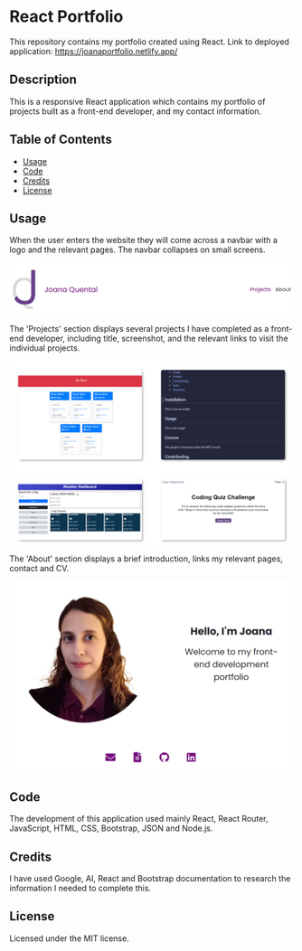 # React Portfolio

This repository contains my portfolio created using React. Link to deployed application: https://joanaportfolio.netlify.app/


## Description

This is a responsive React application which contains my portfolio of projects built as a front-end developer, and my contact information.

## Table of Contents

* [Usage](#usage)
* [Code](#code)
* [Credits](#credits)
* [License](#license)

## Usage

When the user enters the website they will come across a navbar with a logo and the relevant pages. The navbar collapses on small screens.

![Screenshot of navbar of portfolio website](public/images/screenshotpage1.png)
</center>

The 'Projects' section displays several projects I have completed as a front-end developer, including title, screenshot, and the relevant links to visit the individual projects.

![Screenshot of projects page of portfolio website](public/images/screenshotpage2.png)

The 'About' section displays a brief introduction, links my relevant pages, contact and CV.

![Screenshot of about page of portfolio website](public/images/screenshotpage3.png)

## Code

The development of this application used mainly React, React Router, JavaScript, HTML, CSS, Bootstrap, JSON and Node.js. 

## Credits

I have used Google, AI, React and Bootstrap documentation to research the information I needed to complete this.

## License

Licensed under the MIT license.